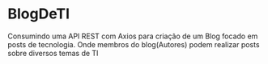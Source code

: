 # BlogDeTI
Consumindo uma API REST com Axios para criação de um Blog focado em posts de tecnologia. Onde membros do blog(Autores) podem realizar posts sobre diversos temas de TI

